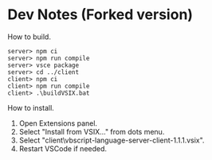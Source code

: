 # Dev Notes (Forked version)

How to build.

```
server> npm ci
server> npm run compile
server> vsce package
server> cd ../client
client> npm ci
client> npm run compile
client> .\buildVSIX.bat
```

How to install.

1. Open Extensions panel.
1. Select "Install from VSIX..." from dots menu.
1. Select "client\vbscript-language-server-client-1.1.1.vsix".
1. Restart VSCode if needed.
